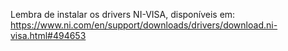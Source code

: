 Lembra de instalar os drivers NI-VISA, disponíveis em:
    https://www.ni.com/en/support/downloads/drivers/download.ni-visa.html#494653